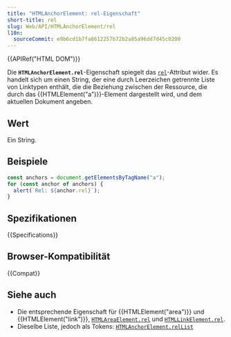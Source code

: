 ```yaml
---
title: "HTMLAnchorElement: rel-Eigenschaft"
short-title: rel
slug: Web/API/HTMLAnchorElement/rel
l10n:
  sourceCommit: e9b6cd1b7fa8612257b72b2a85a96dd7d45c0200
---
```


{{APIRef("HTML DOM")}}

Die **`HTMLAnchorElement.rel`**-Eigenschaft spiegelt das [`rel`](/de/docs/Web/HTML/Reference/Attributes/rel)-Attribut wider. Es handelt sich um einen String, der eine durch Leerzeichen getrennte Liste von Linktypen enthält, die die Beziehung zwischen der Ressource, die durch das {{HTMLElement("a")}}-Element dargestellt wird, und dem aktuellen Dokument angeben.

## Wert

Ein String.

## Beispiele

```js
const anchors = document.getElementsByTagName("a");
for (const anchor of anchors) {
  alert(`Rel: ${anchor.rel}`);
}
```

## Spezifikationen

{{Specifications}}

## Browser-Kompatibilität

{{Compat}}

## Siehe auch

- Die entsprechende Eigenschaft für {{HTMLElement("area")}} und {{HTMLElement("link")}},
  [`HTMLAreaElement.rel`](/de/docs/Web/API/HTMLAreaElement/rel) und [`HTMLLinkElement.rel`](/de/docs/Web/API/HTMLLinkElement/rel).
- Dieselbe Liste, jedoch als Tokens: [`HTMLAnchorElement.relList`](/de/docs/Web/API/HTMLAnchorElement/relList)
